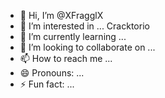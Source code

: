 - 👋 Hi, I’m @XFragglX
- 👀 I’m interested in ... Cracktorio
- 🌱 I’m currently learning ... 
- 💞️ I’m looking to collaborate on ...
- 📫 How to reach me ...
- 😄 Pronouns: ...
- ⚡ Fun fact: ...

<!---
XFragglX/XFragglX is a ✨ special ✨ repository because its `README.md` (this file) appears on your GitHub profile.
You can click the Preview link to take a look at your changes.
--->
